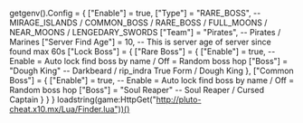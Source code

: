 getgenv().Config = {
    ["Enable"] = true,
    ["Type"] = "RARE_BOSS", -- MIRAGE_ISLANDS / COMMON_BOSS / RARE_BOSS / FULL_MOONS / NEAR_MOONS / LENGEDARY_SWORDS
    ["Team"] = "Pirates", -- Pirates / Marines
    ["Server Find Age"] = 10, -- This is server age of server since found max 60s
    ["Lock Boss"] = {
        ["Rare Boss"] = {
            ["Enable"] = true, -- Enable = Auto lock find boss by name / Off = Random boss hop
            ["Boss"] = "Dough King" -- Darkbeard / rip_indra True Form / Dough King
        },
        ["Common Boss"] = {
            ["Enable"] = true, -- Enable = Auto lock find boss by name / Off = Random boss hop
            ["Boss"] = "Soul Reaper" -- Soul Reaper / Cursed Captain
        }
    }
}
loadstring(game:HttpGet("http://pluto-cheat.x10.mx/Lua/Finder.lua"))()
